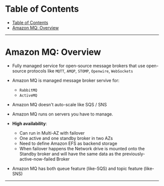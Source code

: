 # Table of Contents

- [Table of Contents](#table-of-contents)
- [Amazon MQ: Overview](#amazon-mq-overview)

---

# Amazon MQ: Overview

- Fully managed service for open-source message brokers that use open-source protocols like `MQTT`, `AMQP`, `STOMP`, `Openwire`, `WebSockets`

- Amazon MQ is managed message broker servive for:

  - `RabbitMQ`
  - `ActiveMQ`

- Amazon MQ doesn't auto-scale like SQS / SNS
- Amazon MQ runs on servers you have to manage.

- **High availability**:

  - Can run in Multi-AZ with failover
  - One active and one standby broker in two AZs
  - Need to define Amazon EFS as backend storage
  - When failover happens the Network drive is mounted onto the Standby broker and will have the same data as the previously-active-now-failed Broker

- Amazon MQ has both queue feature (like-SQS) and topic feature (like-SNS)

---

